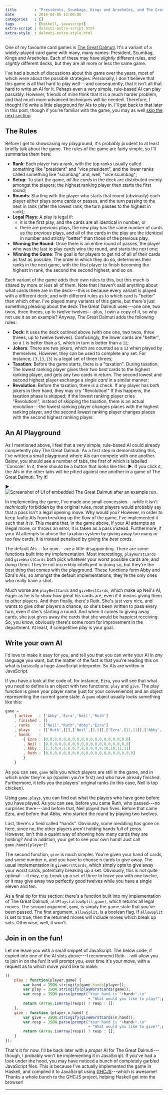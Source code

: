 ```yaml
---
title        : "Presidents, Scumbags, Kings and Arseholes, and The Great Dalmuti"
date         : 2016-04-05 12:00:00
categories   : []
tags         : [haskell, javascript]
extra-script : dalmuti-extra-script.html
extra-style  : dalmuti-extra-style.html
---
```


One of my favourite card games is [The Great Dalmuti][BoardGameGeek].
It's  a variant of a widely-played card game with many, many names:
President, Scumbag, Kings and Arseholes. Each of these may have
*slightly* different rules, and *slightly* different decks, but they
are all more or less the same game.

I've had a bunch of discussions about this game over the years, most
of which were about the possible strategies. Personally, I don't
believe that this game is all that hard to play well---and
consequently, that it isn't all that hard to write an AI for it.
Pehaps even a very simple, rule-based AI can play passably. However,
friends of mine think that it is a much harder problem, and that much
more advanced techniques will be needed. Therefore, I thought I'd
write a little playground for AIs to play in. I'll get back to that
later in this post, though if you're familiar with the game, you may
as well [skip the next section](#an-ai-playground).


## The Rules

Before I get to showcasing my playground, it's probably prudent to at
least briefly talk about the game. The rules of the game are fairly
simple, so I'll summarise them here:

  - **Rank**: Each player has a rank, with the top ranks usually called
    something like "president" and "vice president", and the lower
    ranks called something like "scumbag" and, well, "vice scumbag";
  - **Setup**: To start the game, *all the cards* in the deck are distributed
    evenly amongst the players; the highest ranking player then starts
    the first round;
  - **Rounds**: Starting with the player who starts that round
    (obviously) each player either plays some cards or passes, and
    the turn passing to the next in rank (after the lowest rank, the
    turn passes to the highest in rank);
  - **Legal Plays**: A play is legal if:
      * it is the first play, and the cards are all identical in
        number; or
      * there are previous plays, the new play has the same number of
        cards as the previous plays, and all of the cards in the play
        are the identical in number and strictly "better" than those
        of the previous play.
  - **Winning the Round**: Once there is an entire round of passes,
    the player who was the last to play cards wins the round, and
    starts the next one;
  - **Winning the Game**: The goal is for players to get rid of all of
    their cards as fast as possible. The order in which they do so,
    determines their ranks in the next game, with the first player to
    finish becoming the highest in rank, the second the second
    highest, and so on.

Each variant of the game adds their own rules to this, but this much
is shared by more or less all of them. Note that I haven't said
anything about what cards there are in the deck---this is because
every variant is played with a different deck, and with different
rules as to which card is "better" than which other.
I've played many variants of this game, but there's just something
pleasing about the deck The Great Dalmuti uses---one one, two
twos, three threes, up to twelve twelves---plus, I own a copy of
it, so why not use it as an example?
Anyway, The Great Dalmuti adds the following rules:

  - **Deck**: It uses the deck outlined above (with one one, two twos,
    three threes, up to twelve twelves). Confusingly, the lower cards
    are "better", so a `1` is better than a `5`, which in turn is
    better than a `12`;
  - **Jokers**: There are two jokers, which are counted as a `13` when
    played by themselves. However, they can be used to complete any
    set. For instance, `[3,13,13]` is a legal set of three threes;
  - **Taxation**: Before the game starts, there is a
    "taxation". During taxation, The lowest ranking player gives their
    two *best* cards to the highest ranking player, and gets any two
    cards in return. The second lowest and second highest player
    exchange a *single card* in a similar manner;
  - **Revolution**: Before the taxation, there is a check. If any
    player has *both* jokers in their hand, they may cry "Revolution!"
    If this happens, the taxation phase is skipped; if the lowest
    ranking player cries "Revolution!", instead of skipping the
    taxation, there is an actual revolution---the lowest ranking
    player changes places with the highest ranking player, and the
    second lowest ranking player changes places with the second
    highest ranking player.


## An AI Playground

As I mentioned above, I feel that a very simple, rule-based AI could
already competently play The Great Dalmuti. As a first step in
demonstrating this, I've written a small playground where AIs can
compete with one another. Below, you should see a number of tabs, the
first of which is labelled 'Console'. In it, there should be a button
that looks like this: <span class="runmain">&#9654;</span>. If you
click it, the AIs in the other tabs will be pitted against one another
in a game of The Great Dalmuti. Try it!

<div id="tabs">
  <ul>
  </ul>
  <span class="runmain">&#9654;</span>
</div>
<div id="tabs-noscript">
  <img alt="Screenshot of UI of embedded The Great Dalmuti after an example run." src="{{ "/images/dalmuti-example.png" | prepend: site.baseurl }}" />
</div>

In implementing the game, I've made one small concession---while it
isn't *technically* forbidden by the original rules, most players
would probably say that a pass isn't a legal opening move. Why would
you? However, in order to keep faulty AIs from breaking up the flow of
the game, I've implemented it such that *it is*. This means that, in
the game above, if your AI attempts an illegal move, or throws an
error, it is taken as a pass instead. Furthermore, if your AI attempts
to abuse the taxation system by giving away too many or too few cards,
it is instead penalised by giving *the best cards.*

The default AIs---for now---are a little disappointing. There are some
functions built into my implementation. Most interestingy,
`playWorstCards` and `giveWorstCards` both pick whatever your worst
possible cards are, and dump them. They're not incredibly intelligent
in doing so, but they're the best thing that comes with the
playground. These functions form Abby and Ezra's AIs, so amongst the
default implementations, they're the only ones who really have a shot.

Much worse are `playBestCards` and `giveBestCards`, which make up
Neil's AI, eager as he is to show how great his cards are, even if it
means giving them to other players. And then finally, there's
Ruth. She's just very nice, and wants to give other players a chance,
so she's been written to pass every turn, even if she's starting a
round. And when it comes to giving away cards, she just gives away the
cards that she would be happiest receiving. So, you know, obviously
there's some room for improvement in the department. At least, if
competitive play is your goal.


## Write your own AI

I'd love to make it easy for you, and tell you that you can write your
AI in *any* language you want, but the matter of the fact is that
you're reading this on what is basically a huge JavaScript interpreter.
So AIs are written in JavaScript.

If you have a look at the code of, for instance, Ezra, you will see
that what you need to define is an object with two functions: `play`
and `give`. The play function is given your player name (just for your
convenience) and an object representing the current game state.
A `game` object usually looks something like this:

~~~ javascript
game =
    { active   : ['Abby','Ezra','Neil','Ruth']
    , finished : []
    , ranks    : ["Neil","Ruth","Abby","Ezra"]
    , plays    : [['Ruth',[]],['Neil',[5,5]],['Ezra',[11,11]],['Abby',[12,12]]]
    , hands    :
        { Ezra : [0,0,0,0,0,0,0,0,0,0,0,0,0,0,0,0,0,0,0]
        , Neil : [0,0,0,0,0,0,0,0,0,0,0,0,0,0,0,0,0,0,0]
        , Abby : [1,3,4,4,5,6,6,7,8,8,9,9,9,10,10,11,11]
        , Ruth : [0,0,0,0,0,0,0,0,0,0,0,0,0,0,0,0,0,0,0,0]
        }
    }
~~~

As you can see, `game` tells you which players are still in the game,
and in which order they're up (spoiler: you're first) and who have
already finished. Furthermore, it tells you the players' original
ranks (in this case, Neil is top chicken).

Using `game.plays`, you can find out what the players who have gone
before you have played. As you can see, before you came Ruth, who
passed---no surprises there---and before that, Neil played two
fives. Before that came Ezra, and before that Abby, who started the
round by playing two twelves.

Last, there's a field called "hands". Obviously, some meddling has
gone on here, since no, the other players aren't holding hands
full of zeros. However, isn't this a quaint way of showing how many
cards they are holding? And in addition, your get to see your own
hand! Just call `game.hands[player]`!

The second function, `give` is much simpler. You're given your hand of
cards, and some number n, and you have to choose n cards to give away.
The usual implementation is `giveWorstCards`, which simply opts to
give away your worst cards, potentially breaking up a set. Obviously,
this is not quite optimal---it may, e.g. break up a set of three to
leave you with *one* twelve, or it may give away two perfectly good
twelves while you have a single eleven and ten.

As a final tip for this section: there's a function built into my
implementation of The Great Dalmuti, `allPlays(allowSplit,game)`,
which returns all legal moves. The second argument, `game`, is simply
the game state that you've been passed. The first argument,
`allowSplit`, is a boolean flag. If `allowSplit` is set to true, then
the returned moves will include moves which break up sets. Otherwise,
well, it won't.


## Join in on the fun!

Let me leave you with a small snippet of JavaScript. The below code,
if copied into one of the AI slots above---I recommend Ruth---will
allow you to join in on the fun! It will prompt you, ever time it's
your move, with a request as to which move you'd like to make:

~~~ javascript
({
    play : function(player,game) {
        var hand = JSON.stringify(game.hands[player]);
        var play = JSON.stringify(playWorstCards(game));
        var resp = JSON.parse(prompt("Your hand is "+hand+".\n"
                                     + "What would you like to play?",play));
        return (Array.isArray(resp)) ? resp : [];
    },
    give : function (player,n,hand) {
        var give = JSON.stringify(giveWorstCards(n,hand));
        var resp = JSON.parse(prompt("Your hand is "+hand+".\n"
                                     + "What would you like to give?",give));
        return (Array.isArray(resp)) ? resp : [];
    }
});
~~~

That's it for now. I'll be back later with a *proper* AI for The Great
Dalmuti---though, I probably won't be implementing it in JavaScript.
If you've had a look under the hood, you may have noticed a bunch of
completely garbled JavaScript files. This is because I've actually
implemented the game in Haskell, and compiled it to JavaScript using
[GHCJS][GHCJS]---which is awesome! Thanks a whole bunch to the GHCJS
project, helping Haskell get into the browser!

---

[BoardGameGeek]: https://boardgamegeek.com/boardgame/929/great-dalmuti
[GHCJS]: https://github.com/ghcjs/ghcjs
